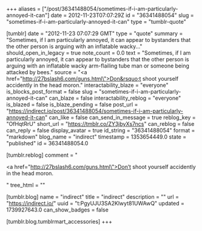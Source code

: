 +++
aliases = ["/post/36341488054/sometimes-if-i-am-particularly-annoyed-it-can"]
date = 2012-11-23T07:07:29Z
id = "36341488054"
slug = "sometimes-if-i-am-particularly-annoyed-it-can"
type = "tumblr-quote"

[tumblr]
date = "2012-11-23 07:07:29 GMT"
type = "quote"
summary = "Sometimes, if I am particularly annoyed, it can appear to bystanders that the other person is arguing with an inflatable wacky..."
should_open_in_legacy = true
note_count = 0.0
text = "Sometimes, if I am particularly annoyed, it can appear to bystanders that the other person is arguing with an inflatable wacky arm-flailing tube man or someone being attacked by bees."
source = "<a href=\"http://27bslash6.com/guns.html\">Don&rsquo;t shoot yourself accidently in the head moron.</a>"
interactability_blaze = "everyone"
is_blocks_post_format = false
slug = "sometimes-if-i-am-particularly-annoyed-it-can"
can_blaze = false
interactability_reblog = "everyone"
is_blazed = false
is_blaze_pending = false
post_url = "https://indirect.io/post/36341488054/sometimes-if-i-am-particularly-annoyed-it-can"
can_like = false
can_send_in_message = true
reblog_key = "OfHqtRrU"
short_url = "https://tmblr.co/ZY3jbyXs7ncs"
can_reblog = false
can_reply = false
display_avatar = true
id_string = "36341488054"
format = "markdown"
blog_name = "indirect"
timestamp = 1353654449.0
state = "published"
id = 36341488054.0

[tumblr.reblog]
comment = "<p><a href=\"http://27bslash6.com/guns.html\">Don’t shoot yourself accidently in the head moron.</a></p>"
tree_html = ""

[tumblr.blog]
name = "indirect"
title = "indirect"
description = ""
url = "https://indirect.io/"
uuid = "t:PgyUJU3SA2Klwyt81UWAwQ"
updated = 1739927643.0
can_show_badges = false

[tumblr.blog.tumblrmart_accessories]
+++
